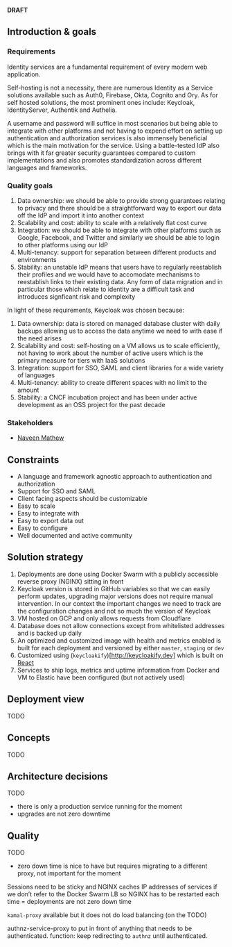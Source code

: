 **DRAFT**

## Introduction & goals
### Requirements
Identity services are a fundamental requirement of every modern web application. 

Self-hosting is not a necessity, there are numerous Identity as a Service solutions available such as Auth0, Firebase, Okta, Cognito and Ory. As for self hosted solutions, the most prominent ones include: Keycloak, IdentityServer, Authentik and Authelia.

A username and password will suffice in most scenarios but being able to integrate with other platforms and not having to expend effort on setting up authentication and authorization services is also immensely beneficial which is the main motivation for the service. Using a battle-tested IdP also brings with it far greater security guarantees compared to custom implementations and also promotes standardization across different languages and frameworks.

### Quality goals
1. Data ownership: we should be able to provide strong guarantees relating to privacy and there should be a straightforward way to export our data off the IdP and import it into another context
2. Scalability and cost: ability to scale with a relatively flat cost curve
3. Integration: we should be able to integrate with other platforms such as Google, Facebook, and Twitter and similarly we should be able to login to other platforms using our IdP
4. Multi-tenancy: support for separation between different products and environments
5. Stability: an unstable IdP means that users have to regularly reestablish their profiles and we would have to accomodate mechanisms to reestablish links to their existing data. Any form of data migration and in particular those which relate to identity are a difficult task and introduces signficant risk and complexity

In light of these requirements, Keycloak was chosen because:
1. Data ownership: data is stored on managed database cluster with daily backups allowing us to access the data anytime we need to with ease if the need arises
2. Scalability and cost: self-hosting on a VM allows us to scale efficiently, not having to work about the number of active users which is the primary measure for tiers with IaaS solutions
3. Integration: support for SSO, SAML and client libraries for a wide variety of languages
4. Multi-tenancy: ability to create different spaces with no limit to the amount
5. Stability: a CNCF incubation project and has been under active development as an OSS project for the past decade

### Stakeholders
- [Naveen Mathew](mailto:naveen@skulpture.xyz)

## Constraints

- A language and framework agnostic approach to authentication and authorization
- Support for SSO and SAML
- Client facing aspects should be customizable
- Easy to scale
- Easy to integrate with
- Easy to export data out
- Easy to configure
- Well documented and active community

## Solution strategy

1. Deployments are done using Docker Swarm with a publicly accessible reverse proxy (NGINX) sitting in front
2. Keycloak version is stored in GitHub variables so that we can easily perform updates, upgrading major versions does not require manual intervention. In our context the important changes we need to track are the configuration changes and not so much the version of Keycloak
3. VM hosted on GCP and only allows requests from Cloudflare
4. Database does not allow connections except from whitelisted addresses and is backed up daily
5. An optimized and customized image with health and metrics enabled is built for each deployment and versioned by either `master`, `staging` or `dev`
6. Customized using (`keycloakify`)[http://keycloakify.dev] which is built on [React](https://react.dev)
7. Services to ship logs, metrics and uptime information from Docker and VM to Elastic have been configured (but not actively used)

## Deployment view
TODO

## Concepts
TODO

## Architecture decisions
TODO
- there is only a production service running for the moment
- upgrades are not zero downtime

## Quality
TODO
- zero down time is nice to have but requires migrating to a different proxy, not important for the moment


Sessions need to be sticky and NGINX caches IP addresses of services if we don’t refer to the Docker Swarm LB so NGINX has to be restarted each time = deployments are not zero down time

`kamal-proxy` available but it does not do load balancing (on the TODO)

authnz-service-proxy to put in front of anything that needs to be authenticated. function: keep redirecting to `authnz` until authenticated.
